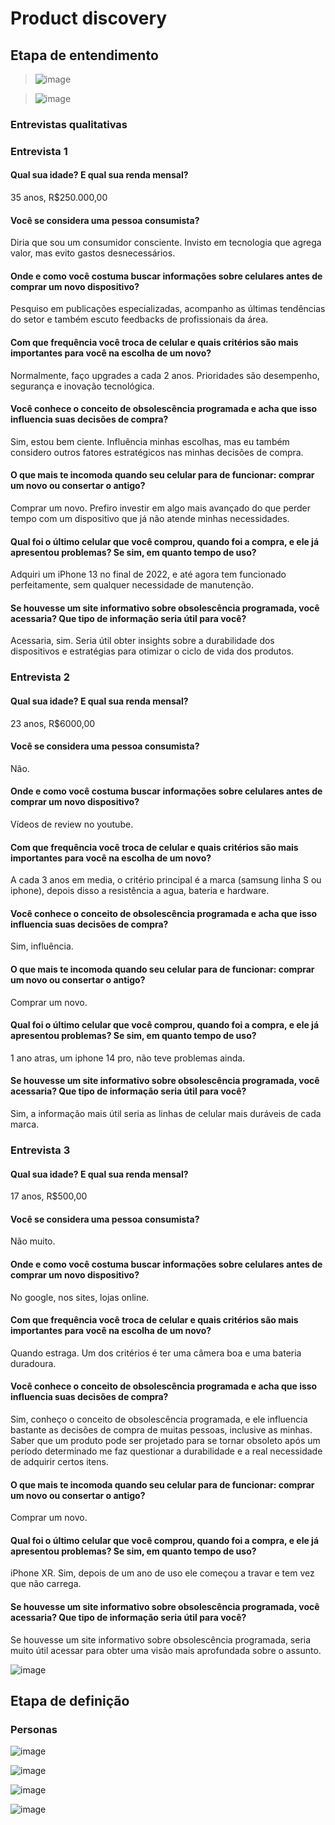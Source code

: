 # Product discovery
## Etapa de entendimento
> ![image](https://github.com/user-attachments/assets/d3d26965-f96f-48f4-968f-fc5274431071)

> ![image](https://github.com/user-attachments/assets/7eaee30c-2c83-4894-8093-49a17b1cf636)

### Entrevistas qualitativas
### Entrevista 1
  #### Qual sua idade? E qual sua renda mensal?
 35 anos, R$250.000,00
 #### Você se considera uma pessoa consumista?
 Diria que sou um consumidor consciente. Invisto em tecnologia que agrega valor, mas evito gastos desnecessários.
 #### Onde e como você costuma buscar informações sobre celulares antes de comprar um novo dispositivo?
 Pesquiso em publicações especializadas, acompanho as últimas tendências do setor e também escuto feedbacks de profissionais da área.
 #### Com que frequência você troca de celular e quais critérios são mais importantes para você na escolha de um novo?
 Normalmente, faço upgrades a cada 2 anos. Prioridades são desempenho, segurança e inovação tecnológica.
 #### Você conhece o conceito de obsolescência programada e acha que isso influencia suas decisões de compra?
 Sim, estou bem ciente. Influência minhas escolhas, mas eu também considero outros fatores estratégicos nas minhas decisões de compra.
 #### O que mais te incomoda quando seu celular para de funcionar: comprar um novo ou consertar o antigo?
 Comprar um novo. Prefiro investir em algo mais avançado do que perder tempo com um dispositivo que já não atende minhas necessidades.
 #### Qual foi o último celular que você comprou, quando foi a compra, e ele já apresentou problemas? Se sim, em quanto tempo de uso?
 Adquiri um iPhone 13 no final de 2022, e até agora tem funcionado perfeitamente, sem qualquer necessidade de manutenção.
 #### Se houvesse um site informativo sobre obsolescência programada, você acessaria? Que tipo de informação seria útil para você?
 Acessaria, sim. Seria útil obter insights sobre a durabilidade dos dispositivos e estratégias para otimizar o ciclo de vida dos produtos.

### Entrevista 2
  #### Qual sua idade? E qual sua renda mensal?
 23 anos, R$6000,00
 #### Você se considera uma pessoa consumista?
 Não.
 #### Onde e como você costuma buscar informações sobre celulares antes de comprar um novo dispositivo?
 Vídeos de review no youtube.
 #### Com que frequência você troca de celular e quais critérios são mais importantes para você na escolha de um novo?
 A cada 3 anos em media, o critério principal é a marca (samsung linha S ou iphone), depois disso a resistência a agua, bateria e hardware.
 #### Você conhece o conceito de obsolescência programada e acha que isso influencia suas decisões de compra?
 Sim, influência.
 #### O que mais te incomoda quando seu celular para de funcionar: comprar um novo ou consertar o antigo?
 Comprar um novo.
 #### Qual foi o último celular que você comprou, quando foi a compra, e ele já apresentou problemas? Se sim, em quanto tempo de uso?
 1 ano atras, um iphone 14 pro, não teve problemas ainda.
 #### Se houvesse um site informativo sobre obsolescência programada, você acessaria? Que tipo de informação seria útil para você?
 Sim, a informação mais útil seria as linhas de celular mais duráveis de cada marca.

### Entrevista 3 
  #### Qual sua idade? E qual sua renda mensal?
 17 anos, R$500,00
 #### Você se considera uma pessoa consumista?
 Não muito.
 #### Onde e como você costuma buscar informações sobre celulares antes de comprar um novo dispositivo?
 No google, nos sites, lojas online.
 #### Com que frequência você troca de celular e quais critérios são mais importantes para você na escolha de um novo?
 Quando estraga. Um dos critérios é ter uma câmera boa e uma bateria duradoura.
 #### Você conhece o conceito de obsolescência programada e acha que isso influencia suas decisões de compra?
 Sim, conheço o conceito de obsolescência programada, e ele influencia bastante as decisões de compra de muitas pessoas, inclusive as minhas. Saber que um produto pode ser projetado para se tornar obsoleto após um período determinado me faz questionar a durabilidade e a real necessidade de adquirir certos itens.
 #### O que mais te incomoda quando seu celular para de funcionar: comprar um novo ou consertar o antigo?
 Comprar um novo.
 #### Qual foi o último celular que você comprou, quando foi a compra, e ele já apresentou problemas? Se sim, em quanto tempo de uso?
 iPhone XR. Sim, depois de um ano de uso ele começou a travar e tem vez que não carrega.
 #### Se houvesse um site informativo sobre obsolescência programada, você acessaria? Que tipo de informação seria útil para você?
 Se houvesse um site informativo sobre obsolescência programada, seria muito útil acessar para obter uma visão mais aprofundada sobre o assunto.

![image](https://github.com/user-attachments/assets/150bfb59-4c3f-410b-a5d2-6b9e4f56ef81)

## Etapa de definição

### Personas
![image](https://github.com/user-attachments/assets/a8eb5aa3-398a-4fd3-b7bc-da3d8c994e65)

![image](https://github.com/user-attachments/assets/94651bf1-20c3-4910-9947-63df1770cf47)

![image](https://github.com/user-attachments/assets/8b1b9bab-6838-4c12-ad6f-7160ab7f3ad3)

![image](https://github.com/user-attachments/assets/4512b72d-70ee-4c86-94ab-91ed50e40430)

